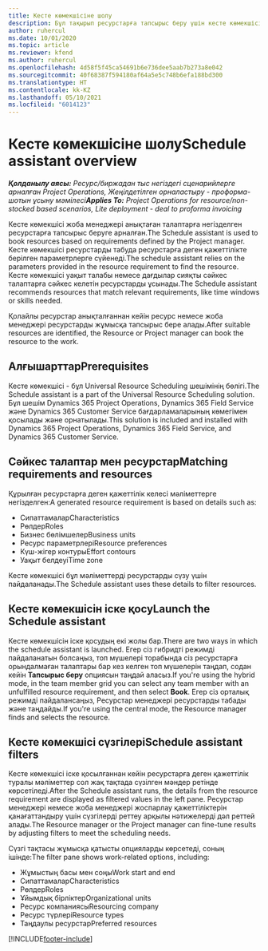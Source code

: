 ```yaml
---
title: Кесте көмекшісіне шолу
description: Бұл тақырып ресурстарға тапсырыс беру үшін кесте көмекшісімен жұмыс істеу туралы ақпарат береді.
author: ruhercul
ms.date: 10/01/2020
ms.topic: article
ms.reviewer: kfend
ms.author: ruhercul
ms.openlocfilehash: 4d58f5f45ca54691b6e736dee5aab7b273a8e042
ms.sourcegitcommit: 40f68387f594180af64a5e5c748b6efa188bd300
ms.translationtype: HT
ms.contentlocale: kk-KZ
ms.lasthandoff: 05/10/2021
ms.locfileid: "6014123"
---
```

# <a name="schedule-assistant-overview"></a><span data-ttu-id="ba3aa-103">Кесте көмекшісіне шолу</span><span class="sxs-lookup"><span data-stu-id="ba3aa-103">Schedule assistant overview</span></span>

<span data-ttu-id="ba3aa-104">_**Қолданылу аясы:** Ресурс/биржадан тыс негіздегі сценарийлерге арналған Project Operations, Жеңілдетілген орналастыру - проформа-шотын ұсыну мәмілесі_</span><span class="sxs-lookup"><span data-stu-id="ba3aa-104">_**Applies To:** Project Operations for resource/non-stocked based scenarios, Lite deployment - deal to proforma invoicing_</span></span>

<span data-ttu-id="ba3aa-105">Кесте көмекшісі жоба менеджері анықтаған талаптарға негізделген ресурстарға тапсырыс беруге арналған.</span><span class="sxs-lookup"><span data-stu-id="ba3aa-105">The Schedule assistant is used to book resources based on requirements defined by the Project manager.</span></span> <span data-ttu-id="ba3aa-106">Кесте көмекшісі ресурстарды табуда ресурстарға деген қажеттілікте берілген параметрлерге сүйенеді.</span><span class="sxs-lookup"><span data-stu-id="ba3aa-106">The schedule assistant relies on the parameters provided in the resource requirement to find the resource.</span></span> <span data-ttu-id="ba3aa-107">Кесте көмекшісі уақыт талабы немесе дағдылар сияқты сәйкес талаптарға сәйкес келетін ресурстарды ұсынады.</span><span class="sxs-lookup"><span data-stu-id="ba3aa-107">The Schedule assistant recommends resources that match relevant requirements, like time windows or skills needed.</span></span>

<span data-ttu-id="ba3aa-108">Қолайлы ресурстар анықталғаннан кейін ресурс немесе жоба менеджері ресурстарды жұмысқа тапсырыс бере алады.</span><span class="sxs-lookup"><span data-stu-id="ba3aa-108">After suitable resources are identified, the Resource or Project manager can book the resource to the work.</span></span>

## <a name="prerequisites"></a><span data-ttu-id="ba3aa-109">Алғышарттар</span><span class="sxs-lookup"><span data-stu-id="ba3aa-109">Prerequisites</span></span>

<span data-ttu-id="ba3aa-110">Кесте көмекшісі - бұл Universal Resource Scheduling шешімінің бөлігі.</span><span class="sxs-lookup"><span data-stu-id="ba3aa-110">The Schedule assistant is a part of the Universal Resource Scheduling solution.</span></span> <span data-ttu-id="ba3aa-111">Бұл шешім Dynamics 365 Project Operations, Dynamics 365 Field Service және Dynamics 365 Customer Service бағдарламаларының көмегімен қосылады және орнатылады.</span><span class="sxs-lookup"><span data-stu-id="ba3aa-111">This solution is included and installed with Dynamics 365 Project Operations, Dynamics 365 Field Service, and Dynamics 365 Customer Service.</span></span>

## <a name="matching-requirements-and-resources"></a><span data-ttu-id="ba3aa-112">Сәйкес талаптар мен ресурстар</span><span class="sxs-lookup"><span data-stu-id="ba3aa-112">Matching requirements and resources</span></span>

<span data-ttu-id="ba3aa-113">Құрылған ресурстарға деген қажеттілік келесі мәліметтерге негізделген:</span><span class="sxs-lookup"><span data-stu-id="ba3aa-113">A generated resource requirement is based on details such as:</span></span>

-   <span data-ttu-id="ba3aa-114">Сипаттамалар</span><span class="sxs-lookup"><span data-stu-id="ba3aa-114">Characteristics</span></span>
-   <span data-ttu-id="ba3aa-115">Рөлдер</span><span class="sxs-lookup"><span data-stu-id="ba3aa-115">Roles</span></span>
-   <span data-ttu-id="ba3aa-116">Бизнес бөлімшелер</span><span class="sxs-lookup"><span data-stu-id="ba3aa-116">Business units</span></span>
-   <span data-ttu-id="ba3aa-117">Ресурс параметрлері</span><span class="sxs-lookup"><span data-stu-id="ba3aa-117">Resource preferences</span></span>
-   <span data-ttu-id="ba3aa-118">Күш-жігер контуры</span><span class="sxs-lookup"><span data-stu-id="ba3aa-118">Effort contours</span></span>
-   <span data-ttu-id="ba3aa-119">Уақыт белдеуі</span><span class="sxs-lookup"><span data-stu-id="ba3aa-119">Time zone</span></span>

<span data-ttu-id="ba3aa-120">Кесте көмекшісі бұл мәліметтерді ресурстарды сүзу үшін пайдаланады.</span><span class="sxs-lookup"><span data-stu-id="ba3aa-120">The Schedule assistant uses these details to filter resources.</span></span>

## <a name="launch-the-schedule-assistant"></a><span data-ttu-id="ba3aa-121">Кесте көмекшісін іске қосу</span><span class="sxs-lookup"><span data-stu-id="ba3aa-121">Launch the Schedule assistant</span></span>

<span data-ttu-id="ba3aa-122">Кесте көмекшісін іске қосудың екі жолы бар.</span><span class="sxs-lookup"><span data-stu-id="ba3aa-122">There are two ways in which the schedule assistant is launched.</span></span> <span data-ttu-id="ba3aa-123">Егер сіз гибридті режимді пайдаланатын болсаңыз, топ мүшелері торабында сіз ресурстарға орындалмаған талаптары бар кез келген топ мүшелерін таңдап, содан кейін **Тапсырыс беру** опциясын таңдай аласыз.</span><span class="sxs-lookup"><span data-stu-id="ba3aa-123">If you're using the hybrid mode, in the team member grid you can select any team member with an unfulfilled resource requirement, and then select **Book**.</span></span> <span data-ttu-id="ba3aa-124">Егер сіз орталық режимді пайдалансаңыз, Ресурстар менеджері ресурстарды табады және таңдайды.</span><span class="sxs-lookup"><span data-stu-id="ba3aa-124">If you're using the central mode, the Resource manager finds and selects the resource.</span></span>

## <a name="schedule-assistant-filters"></a><span data-ttu-id="ba3aa-125">Кесте көмекшісі сүзгілері</span><span class="sxs-lookup"><span data-stu-id="ba3aa-125">Schedule assistant filters</span></span>

<span data-ttu-id="ba3aa-126">Кесте көмекшісі іске қосылғаннан кейін ресурстарға деген қажеттілік туралы мәліметтер сол жақ тақтада сүзілген мәндер ретінде көрсетіледі.</span><span class="sxs-lookup"><span data-stu-id="ba3aa-126">After the Schedule assistant runs, the details from the resource requirement are displayed as filtered values in the left pane.</span></span> <span data-ttu-id="ba3aa-127">Ресурстар менеджері немесе жоба менеджері жоспарлау қажеттіліктерін қанағаттандыру үшін сүзгілерді реттеу арқылы нәтижелерді дәл реттей алады.</span><span class="sxs-lookup"><span data-stu-id="ba3aa-127">The Resource manager or the Project manager can fine-tune results by adjusting filters to meet the scheduling needs.</span></span>

<span data-ttu-id="ba3aa-128">Сүзгі тақтасы жұмысқа қатысты опцияларды көрсетеді, соның ішінде:</span><span class="sxs-lookup"><span data-stu-id="ba3aa-128">The filter pane shows work-related options, including:</span></span>

-   <span data-ttu-id="ba3aa-129">Жұмыстың басы мен соңы</span><span class="sxs-lookup"><span data-stu-id="ba3aa-129">Work start and end</span></span>
-   <span data-ttu-id="ba3aa-130">Сипаттамалар</span><span class="sxs-lookup"><span data-stu-id="ba3aa-130">Characteristics</span></span>
-   <span data-ttu-id="ba3aa-131">Рөлдер</span><span class="sxs-lookup"><span data-stu-id="ba3aa-131">Roles</span></span>
-   <span data-ttu-id="ba3aa-132">Ұйымдық бірліктер</span><span class="sxs-lookup"><span data-stu-id="ba3aa-132">Organizational units</span></span>
-   <span data-ttu-id="ba3aa-133">Ресурс компаниясы</span><span class="sxs-lookup"><span data-stu-id="ba3aa-133">Resourcing company</span></span>
-   <span data-ttu-id="ba3aa-134">Ресурс түрлері</span><span class="sxs-lookup"><span data-stu-id="ba3aa-134">Resource types</span></span>
-   <span data-ttu-id="ba3aa-135">Таңдаулы ресурстар</span><span class="sxs-lookup"><span data-stu-id="ba3aa-135">Preferred resources</span></span>


[!INCLUDE[footer-include](../includes/footer-banner.md)]
